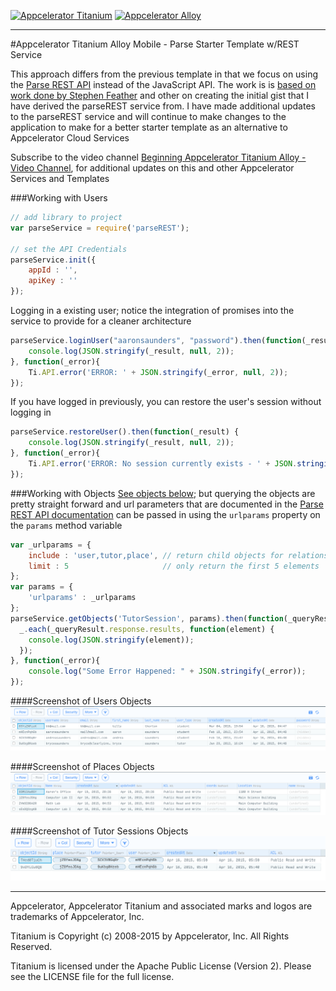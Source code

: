 [![Appcelerator Titanium](http://www-static.appcelerator.com/badges/titanium-git-badge-sq.png)](http://appcelerator.com/titanium/) [![Appcelerator Alloy](http://www-static.appcelerator.com/badges/alloy-git-badge-sq.png)](http://appcelerator.com/alloy/)
____
#Appcelerator Titanium Alloy Mobile - Parse Starter Template w/REST Service

This approach differs from the previous template in that we focus on using the [Parse REST API](https://www.parse.com/docs/rest) instead of the JavaScript API. The work is is [based on work done by Stephen Feather](https://gist.github.com/sfeather/4400387) and other on creating the initial gist that I have derived the parseREST service from. I have made additional updates to the parseREST service and will continue to make changes to the application to make for a better starter template as an alternative to Appcelerator Cloud Services

Subscribe to the video channel [Beginning Appcelerator Titanium Alloy - Video Channel](https://www.youtube.com/channel/UCMCcqbJpyL3LAv3PJeYz2bg), for additional updates on this and other Appcelerator Services and Templates

###Working with Users
````Javascript
// add library to project
var parseService = require('parseREST');

// set the API Credentials
parseService.init({
    appId : '',
    apiKey : ''
});
````
Logging in a existing user; notice the integration of promises into the service to provide for a cleaner architecture
````Javascript
parseService.loginUser("aaronsaunders", "password").then(function(_result) {
    console.log(JSON.stringify(_result, null, 2));
}, function(_error){
    Ti.API.error('ERROR: ' + JSON.stringify(_error, null, 2));
});
````
If you have logged in previously, you can restore the user's session without logging in
````Javascript
parseService.restoreUser().then(function(_result) {
    console.log(JSON.stringify(_result, null, 2));
}, function(_error){
    Ti.API.error('ERROR: No session currently exists - ' + JSON.stringify(_error, null, 2));
});
````
###Working with Objects
[See objects below](#screenshot-of-tutor-sessions-objects); but querying the objects are pretty straight forward and url parameters that are documented in the [Parse REST API documentation](https://www.parse.com/docs/rest) can be passed in using the `urlparams` property on the `params` method variable
````Javascript
var _urlparams = {
    include : 'user,tutor,place', // return child objects for relationships
    limit : 5                     // only return the first 5 elements
};
var params = {
    'urlparams' : _urlparams
};
parseService.getObjects('TutorSession', params).then(function(_queryResult){
  _.each(_queryResult.response.results, function(element) {
    console.log(JSON.stringify(element));
  });
}, function(_error){
    console.log("Some Error Happened: " + JSON.stringify(_error));
});
````
####Screenshot of Users Objects
[![Appcelerator Alloy](images/parse_users.png)](http://appcelerator.com/alloy/)

####Screenshot of Places Objects
[![Appcelerator Alloy](images/parse_places.png)](http://appcelerator.com/alloy/)

####Screenshot of Tutor Sessions Objects
[![Appcelerator Alloy](images/parse_tutor_sessions.png)](http://appcelerator.com/alloy/)

----------------------------------

Appcelerator, Appcelerator Titanium and associated marks and logos are 
trademarks of Appcelerator, Inc. 

Titanium is Copyright (c) 2008-2015 by Appcelerator, Inc. All Rights Reserved.

Titanium is licensed under the Apache Public License (Version 2). Please
see the LICENSE file for the full license.

